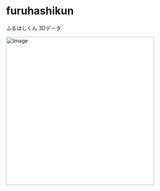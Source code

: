 # furuhashikun
ふるはしくん 3Dデータ

<img width="400" alt="Image" src="https://github.com/user-attachments/assets/0ad79833-d202-4efa-8958-8e42ecc9acbd" />


